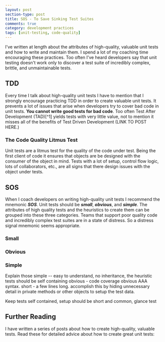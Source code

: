 ```yaml
---
layout: post
section-type: post
title: SOS - To Save Sinking Test Suites 
comments: true
category: development practices
tags: [unit-testing, code-quality]
---
```


I've written at length about the attributes of high-quality, valuable unit tests and how to write and maintain them. I spend a lot of my coaching time encouraging these practices. Too often I've heard developers say that unit testing doesn't work only to discover a test suite of incredibly complex, brittle, and unmaintainable tests. 

## TDD 

Every time I talk about high-quality unit tests I have to mention that I strongly encourage practicing TDD in order to create valuable unit tests. It prevents a lot of issues that arise when developers try to cover bad code in unit tests. __You cannot write good tests for bad code__. Too often Test After Development (TAD)[^1] yields tests with very little value, not to mention it misses all of the benefits of Test Driven Development (LINK TO POST HERE.)

### The Code Quality Litmus Test

Unit tests are a litmus test for the quality of the code under test. Being the first client of code it ensures that objects are be designed with the consumer of the object in mind. Tests with a lot of setup, control flow logic, lots of collaborators, etc., are all signs that there design issues with the object under tests.

## SOS

When I coach developers on writing high-quality unit tests I recommend the mnemonic __*SOS*__. Unit tests should be __*small*__, __*obvious*__, and __*simple*__. The attributes of high quality tests and the heuristics to create them can be grouped into these three categories. Teams that support poor quality code and incredibly complex test suites are in a state of distress. So a distress signal mnemonic seems appropriate. 

### Small


### Obvious

### Simple

 Explain those simple -- easy to understand, no inheritance, the heuristic tests should be self containing obvious - code coverage obvious AAA syntax. short - a few lines long. accomplish this by hiding unnecessary detail in private methods or other objects to setup the test data.

Keep tests self contained, setup should be short and common, glance test
## Further Reading

I have written a series of posts about how to create high-quality, valuable tests. Read these for detailed advice about how to create great unit tests:


